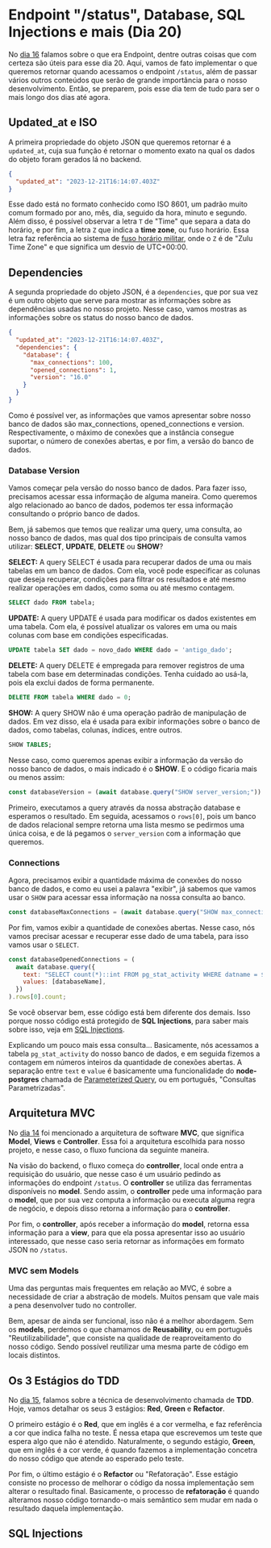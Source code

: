 # Endpoint "/status", Database, SQL Injections e mais (Dia 20)
No [dia 16](https://github.com/hananitallyson/curso.dev/blob/main/dias/dia16.md#endpoint) falamos sobre o que era Endpoint, dentre outras coisas que com certeza são úteis para esse dia 20. Aqui, vamos de fato implementar o que queremos retornar quando acessamos o endpoint `/status`, além de passar vários outros conteúdos que serão de grande importância para o nosso desenvolvimento. Então, se preparem, pois esse dia tem de tudo para ser o mais longo dos dias até agora.

## Updated_at e ISO
A primeira propriedade do objeto JSON que queremos retornar é a `updated_at`, cuja sua função é retornar o momento exato na qual os dados do objeto foram gerados lá no backend.

```json
{
  "updated_at": "2023-12-21T16:14:07.403Z"
}
```

Esse dado está no formato conhecido como ISO 8601, um padrão muito comum formado por ano, mês, dia, seguido da hora, minuto e segundo. Além disso, é possível observar a letra `T` de "Time" que separa a data do horário, e por fim, a letra `Z` que indica a **time zone**, ou fuso horário. Essa letra faz referência ao sistema de [fuso horário militar](https://en.wikipedia.org/wiki/Military_time_zone), onde o `Z` é de "Zulu Time Zone" e que significa um desvio de UTC+00:00.

## Dependencies
A segunda propriedade do objeto JSON, é a `dependencies`, que por sua vez é um outro objeto que serve para mostrar as informações sobre as dependências usadas no nosso projeto. Nesse caso, vamos mostras as informações sobre os status do nosso banco de dados.

```json
{
  "updated_at": "2023-12-21T16:14:07.403Z",
  "dependencies": {
    "database": {
      "max_connections": 100,
      "opened_connections": 1,
      "version": "16.0"
    }
  }
}
```

Como é possível ver, as informações que vamos apresentar sobre nosso banco de dados são max_connections, opened_connections e version. Respectivamente, o máximo de conexões que a instância consegue suportar, o número de conexões abertas, e por fim, a versão do banco de dados.

### Database Version
Vamos começar pela versão do nosso banco de dados. Para fazer isso, precisamos acessar essa informação de alguma maneira. Como queremos algo relacionado ao banco de dados, podemos ter essa informação consultando o próprio banco de dados.

Bem, já sabemos que temos que realizar uma query, uma consulta, ao nosso banco de dados, mas qual dos tipo principais de consulta vamos utilizar: **SELECT**, **UPDATE**, **DELETE** ou **SHOW**?

**SELECT:** A query SELECT é usada para recuperar dados de uma ou mais tabelas em um banco de dados. Com ela, você pode especificar as colunas que deseja recuperar, condições para filtrar os resultados e até mesmo realizar operações em dados, como soma ou até mesmo contagem.
```sql
SELECT dado FROM tabela;
```

**UPDATE:** A query UPDATE é usada para modificar os dados existentes em uma tabela. Com ela, é possível atualizar os valores em uma ou mais colunas com base em condições especificadas.
```sql
UPDATE tabela SET dado = novo_dado WHERE dado = 'antigo_dado';
```

**DELETE:** A query DELETE é empregada para remover registros de uma tabela com base em determinadas condições. Tenha cuidado ao usá-la, pois ela exclui dados de forma permanente.
```sql
DELETE FROM tabela WHERE dado = 0;
```

**SHOW:** A query SHOW não é uma operação padrão de manipulação de dados. Em vez disso, ela é usada para exibir informações sobre o banco de dados, como tabelas, colunas, índices, entre outros.
```sql
SHOW TABLES;
```

Nesse caso, como queremos apenas exibir a informação da versão do nosso banco de dados, o mais indicado é o **SHOW**. E o código ficaria mais ou menos assim:
```javascript
const databaseVersion = (await database.query("SHOW server_version;")).rows[0].server_version;
```
Primeiro, executamos a query através da nossa abstração database e esperamos o resultado. Em seguida, acessamos o `rows[0]`, pois um banco de dados relacional sempre retorna uma lista mesmo se pedirmos uma única coisa, e de lá pegamos o `server_version` com a informação que queremos.

### Connections
Agora, precisamos exibir a quantidade máxima de conexões do nosso banco de dados, e como eu usei a palavra "exibir", já sabemos que vamos usar o `SHOW` para acessar essa informação na nossa consulta ao banco. 
```javascript
const databaseMaxConnections = (await database.query("SHOW max_connections;")).rows[0].max_connections;
```

Por fim, vamos exibir a quantidade de conexões abertas. Nesse caso, nós vamos precisar acessar e recuperar esse dado de uma tabela, para isso vamos usar o `SELECT`.
```javascript
const databaseOpenedConnections = (
  await database.query({
    text: "SELECT count(*)::int FROM pg_stat_activity WHERE datname = $1;",
    values: [databaseName],
  })
).rows[0].count;
```
Se você observar bem, esse código está bem diferente dos demais. Isso porque nosso código está protegido de **SQL Injections**, para saber mais sobre isso, veja em [SQL Injections](https://github.com/hananitallyson/curso.dev/blob/main/dias/dia20.md#sql-injections).

Explicando um pouco mais essa consulta... Basicamente, nós acessamos a tabela `pg_stat_activity` do nosso banco de dados, e em seguida fizemos a contagem em números inteiros da quantidade de conexões abertas. A separação entre `text` e `value` é basicamente uma funcionalidade do **node-postgres** chamada de [Parameterized Query](https://node-postgres.com/features/queries#parameterized-query), ou em português, "Consultas Parametrizadas".

## Arquitetura MVC
No [dia 14](https://github.com/hananitallyson/curso.dev/blob/main/dias/dia14.md) foi mencionado a arquitetura de software **MVC**, que significa **Model**, **Views** e **Controller**. Essa foi a arquitetura escolhida para nosso projeto, e nesse caso, o fluxo funciona da seguinte maneira.

Na visão do backend, o fluxo começa do **controller**, local onde entra a requisição do usuário, que nesse caso é um usuário pedindo as informações do endpoint `/status`. O **controller** se utiliza das ferramentas disponíveis no **model**. Sendo assim, o **controller** pede uma informação para o **model**, que por sua vez computa a informação ou executa alguma regra de negócio, e depois disso retorna a informação para o **controller**.

Por fim, o **controller**, após receber a informação do **model**, retorna essa informação para a **view**, para que ela possa apresentar isso ao usuário interessado, que nesse caso seria retornar as informações em formato JSON no `/status`.

### MVC sem Models
Uma das perguntas mais frequentes em relação ao MVC, é sobre a necessidade de criar a abstração de models. Muitos pensam que vale mais a pena desenvolver tudo no controller.

Bem, apesar de ainda ser funcional, isso não é a melhor abordagem. Sem os **models**, perdemos o que chamamos de **Reusability**, ou em português "Reutilizabilidade", que consiste na qualidade de reaproveitamento do nosso código. Sendo possível reutilizar uma mesma parte de código em locais distintos.

## Os 3 Estágios do TDD
No [dia 15](https://github.com/hananitallyson/curso.dev/blob/main/dias/dia15.md), falamos sobre a técnica de desenvolvimento chamada de **TDD**. Hoje, vamos detalhar os seus 3 estágios: **Red**, **Green** e **Refactor**.

O primeiro estágio é o **Red**, que em inglês é a cor vermelha, e faz referência a cor que indica falha no teste. É nessa etapa que escrevemos um teste que espera algo que não é atendido. Naturalmente, o segundo estágio, **Green**, que em inglês é a cor verde, é quando fazemos a implementação concetra do nosso código que atende ao esperado pelo teste.

Por fim, o último estágio é o **Refactor** ou "Refatoração". Esse estágio consiste no processo de melhorar o código da nossa implementação sem alterar o resultado final. Basicamente, o processo de **refatoração** é quando alteramos nosso código tornando-o mais semântico sem mudar em nada o resultado daquela implementação.

## SQL Injections
